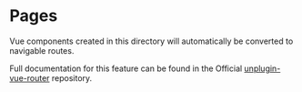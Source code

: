 # Pages

Vue components created in this directory will automatically be converted to navigable routes.

Full documentation for this feature can be found in the Official [unplugin-vue-router](https://github.com/posva/unplugin-vue-router) repository.
